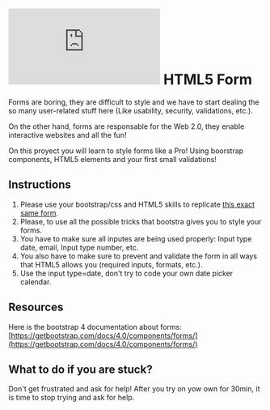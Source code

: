 # ![alt text](https://assets.breatheco.de/apis/img/images.php?blob&random&cat=icon&tags=breathecode,32)  HTML5 Form

Forms are boring, they are difficult to style and we have to start dealing the so many user-related stuff here (Like usability, security, validations, etc.).

On the other hand, forms are responsable for the Web 2.0, they enable interactive websites and all the fun!

On this proyect you will learn to style forms like a Pro! Using boorstrap components, HTML5 elements and your first small validations!

## Instructions

1. Please use your bootstrap/css and HTML5 skills to replicate [this exact same form](https://projects.breatheco.de/json?slug=html5-form&preview).
2. Please, to use all the possible tricks that bootstra gives you to style your forms.
3. You have to make sure all inputes are being used properly: Input type date, email, Input type number, etc.
4. You also have to make sure to prevent and validate the form in all ways that HTML5 allows you (required inputs, formats, etc.).
5. Use the input type=date, don't try to code your own date picker calendar.

## Resources

Here is the bootstrap 4 documentation about forms: [https://getbootstrap.com/docs/4.0/components/forms/](https://getbootstrap.com/docs/4.0/components/forms/)

## What to do if you are stuck?

Don't get frustrated and ask for help! After you try on yow own for 30min, it is time to stop trying and ask for help.
